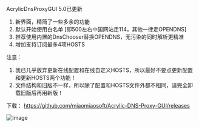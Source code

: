  AcrylicDnsProxyGUI 5.0已更新

1. 新界面，精简了一些多余的功能
2. 默认开始使用白名单 [即500左右中国网站走114，其他一律走OPENDNS]
3. 推荐使用内置的DnsChooser替换OPENDNS，无污染的同时解析更精准
4. 增加支持订阅最多4项HOSTS


注意：
1. 我已几乎放弃更新在线配置和在线自定义HOSTS，所以最好不要点更新配置和更新HOSTS两个功能！
2. 文件结构和旧版不一样，所以除了配置和HOSTS文件外都不相同，请完全卸载旧版后再用新版！

下载：
https://github.com/miaomiaosoft/Acrylic-DNS-Proxy-GUI/releases

![image](https://raw.githubusercontent.com/miaomiaosoft/Acrylic-DNS-Proxy-GUI/RIP/images/001.jpg)
